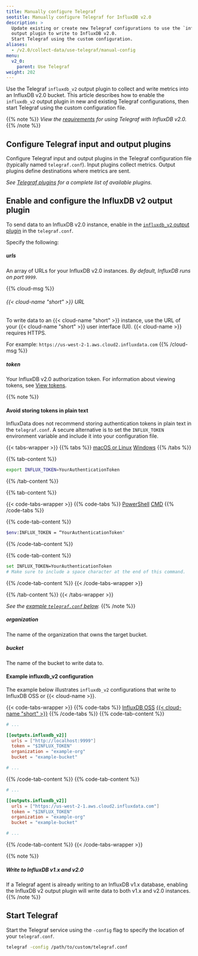 ```yaml
---
title: Manually configure Telegraf
seotitle: Manually configure Telegraf for InfluxDB v2.0
description: >
  Update existing or create new Telegraf configurations to use the `influxdb_v2`
  output plugin to write to InfluxDB v2.0.
  Start Telegraf using the custom configuration.
aliases:
  - /v2.0/collect-data/use-telegraf/manual-config
menu:
  v2_0:
    parent: Use Telegraf
weight: 202
---
```


Use the Telegraf `influxdb_v2` output plugin to collect and write metrics into an InfluxDB v2.0 bucket.
This article describes how to enable the `influxdb_v2` output plugin in new and existing Telegraf configurations,
then start Telegraf using the custom configuration file.

{{% note %}}
_View the [requirements](/v2.0/write-data/use-telegraf#requirements)
for using Telegraf with InfluxDB v2.0._
{{% /note %}}

## Configure Telegraf input and output plugins
Configure Telegraf input and output plugins in the Telegraf configuration file (typically named `telegraf.conf`).
Input plugins collect metrics. Output plugins define destinations where metrics are sent.

_See [Telegraf plugins](/v2.0/reference/telegraf-plugins/) for a complete list of available plugins._

## Enable and configure the InfluxDB v2 output plugin

To send data to an InfluxDB v2.0 instance, enable in the
[`influxdb_v2` output plugin](https://github.com/influxdata/telegraf/blob/master/plugins/outputs/influxdb_v2/README.md)
in the `telegraf.conf`.

Specify the following:

##### urls
An array of URLs for your InfluxDB v2.0 instances.
_By default, InfluxDB runs on port `9999`._

{{% cloud-msg %}}
###### {{< cloud-name "short" >}} URL
To write data to an {{< cloud-name "short" >}} instance, use the URL of your
{{< cloud-name "short" >}} user interface (UI).
{{< cloud-name >}} requires HTTPS.

For example: <code>https:<nolink>//us-west-2-1.aws.cloud2.influxdata.com</code>
{{% /cloud-msg %}}

##### token
Your InfluxDB v2.0 authorization token.
For information about viewing tokens, see [View tokens](/v2.0/security/tokens/view-tokens/).

{{% note %}}
#### Avoid storing tokens in plain text
InfluxData does not recommend storing authentication tokens in plain text in the `telegraf.conf`.
A secure alternative is to set the `INFLUX_TOKEN` environment variable and include
it into your configuration file.

{{< tabs-wrapper >}}
{{% tabs %}}
[macOS or Linux](#)
[Windows](#)
{{% /tabs %}}

{{% tab-content %}}
```sh
export INFLUX_TOKEN=YourAuthenticationToken
```
{{% /tab-content %}}

{{% tab-content %}}

{{< code-tabs-wrapper >}}
{{% code-tabs %}}
[PowerShell](#)
[CMD](#)
{{% /code-tabs %}}

{{% code-tab-content %}}
```sh
$env:INFLUX_TOKEN = “YourAuthenticationToken"
```
{{% /code-tab-content %}}

{{% code-tab-content %}}
```sh
set INFLUX_TOKEN=YourAuthenticationToken 
# Make sure to include a space character at the end of this command.
```
{{% /code-tab-content %}}
{{< /code-tabs-wrapper >}}

{{% /tab-content %}}
{{< /tabs-wrapper >}}

_See the [example `telegraf.conf` below](#example-influxdb-v2-configuration)._
{{% /note %}}

##### organization
The name of the organization that owns the target bucket.

##### bucket
The name of the bucket to write data to.

#### Example influxdb_v2 configuration
The example below illustrates `influxdb_v2` configurations that write to InfluxDB OSS or {{< cloud-name >}}.

{{< code-tabs-wrapper >}}
{{% code-tabs %}}
[InfluxDB OSS](#)
[{{< cloud-name "short" >}}](#)
{{% /code-tabs %}}
{{% code-tab-content %}}
```toml
# ...

[[outputs.influxdb_v2]]
  urls = ["http://localhost:9999"]
  token = "$INFLUX_TOKEN"
  organization = "example-org"
  bucket = "example-bucket"

# ...
```
{{% /code-tab-content %}}
{{% code-tab-content %}}
```toml
# ...

[[outputs.influxdb_v2]]
  urls = ["https://us-west-2-1.aws.cloud2.influxdata.com"]
  token = "$INFLUX_TOKEN"
  organization = "example-org"
  bucket = "example-bucket"

# ...
```

{{% /code-tab-content %}}
{{< /code-tabs-wrapper >}}

{{% note %}}

##### Write to InfluxDB v1.x and v2.0

If a Telegraf agent is already writing to an InfluxDB v1.x database,
enabling the InfluxDB v2 output plugin will write data to both v1.x and v2.0 instances.
{{% /note %}}

## Start Telegraf

Start the Telegraf service using the `-config` flag to specify the location of your `telegraf.conf`.

```sh
telegraf -config /path/to/custom/telegraf.conf
```
